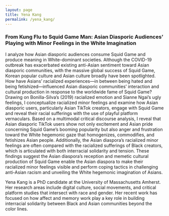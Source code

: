 ```yaml
---
layout: page
title: Yena Kang
permalink: /yena_kang/
---
```


<h3>From Kung Flu to Squid Game Man: Asian Diasporic Audiences’ Playing with Minor Feelings in the White Imagination</h3>

<p>I analyze how Asian diasporic audiences consume Squid Game and produce meaning in White-dominant societies. Although the COVID-19 outbreak has exacerbated existing anti-Asian sentiment toward Asian diasporic communities, with the massive global success of Squid Game, Korean popular culture and Asian culture broadly have been spotlighted. How have Asians’ racialized experiences—in between being hated and being fetishized—influenced Asian diasporic communities’ interaction and cultural production in response to the worldwide fame of Squid Game?  Drawing on Bonilla-Silva’s (2019) racialized emotion and Sianne Ngai’s ugly feelings, I conceptualize racialized minor feelings and examine how Asian diasporic users, particularly Asian TikTok creators, engage with Squid Game and reveal their racial sufferings with the use of playful platform vernaculars. Based on a multimodal critical discourse analysis, I reveal that Asian diasporic TikTok users show not only excitement and Asian pride concerning Squid Game’s booming popularity but also anger and frustration toward the White hegemonic gaze that homogenizes, commodifies, and fetishizes Asian people. Additionally, the Asian diaspora’s racialized minor feelings are often compared with the racialized sufferings of Black creators, which is articulated with both interracial solidarity and tension. These findings suggest the Asian diaspora’s reception and memetic cultural production of Squid Game enable the Asian diaspora to make their racialized minor feelings visible and perform coping tactics in challenging anti-Asian racism and unveiling the White hegemonic imagination of Asians.</p>

<p>Yena Kang is a PhD candidate at the University of Massachusetts Amherst. Her research areas include digital culture, social movements, and critical platform studies that intersect with race and gender. Her recent work has focused on how affect and memory work play a key role in building interracial solidarity between Black and Asian communities beyond the color lines.</p>